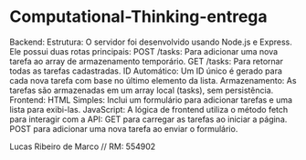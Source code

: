 # Computational-Thinking-entrega

Backend: Estrutura: O servidor foi desenvolvido usando Node.js e Express. Ele possui duas rotas principais: POST /tasks: Para adicionar uma nova tarefa ao array de armazenamento temporário. GET /tasks: Para retornar todas as tarefas cadastradas. ID Automático: Um ID único é gerado para cada nova tarefa com base no último elemento da lista. Armazenamento: As tarefas são armazenadas em um array local (tasks), sem persistência. Frontend: HTML Simples: Inclui um formulário para adicionar tarefas e uma lista para exibi-las. JavaScript: A lógica de frontend utiliza o método fetch para interagir com a API: GET para carregar as tarefas ao iniciar a página. POST para adicionar uma nova tarefa ao enviar o formulário.

Lucas Ribeiro de Marco // RM: 554902
